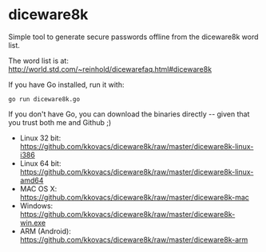 # diceware8k

Simple tool to generate secure passwords offline from the diceware8k word list.

The word list is at: http://world.std.com/~reinhold/dicewarefaq.html#diceware8k

If you have Go installed, run it with:

	go run diceware8k.go

If you don't have Go, you can download the binaries directly -- given that you trust both me and Github ;)

- Linux 32 bit: https://github.com/kkovacs/diceware8k/raw/master/diceware8k-linux-i386
- Linux 64 bit: https://github.com/kkovacs/diceware8k/raw/master/diceware8k-linux-amd64
- MAC OS X: https://github.com/kkovacs/diceware8k/raw/master/diceware8k-mac
- Windows: https://github.com/kkovacs/diceware8k/raw/master/diceware8k-win.exe
- ARM (Android): https://github.com/kkovacs/diceware8k/raw/master/diceware8k-arm
